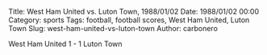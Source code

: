 Title: West Ham United vs. Luton Town, 1988/01/02
Date: 1988/01/02 00:00
Category: sports
Tags: football, football scores, West Ham United, Luton Town
Slug: west-ham-united-vs-luton-town
Author: carbonero


West Ham United 1 - 1 Luton Town
